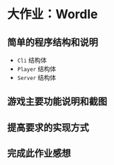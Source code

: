 # 大作业：Wordle

## 简单的程序结构和说明

* `Cli` 结构体
* `Player` 结构体
* `Server` 结构体

## 游戏主要功能说明和截图

## 提高要求的实现方式

## 完成此作业感想